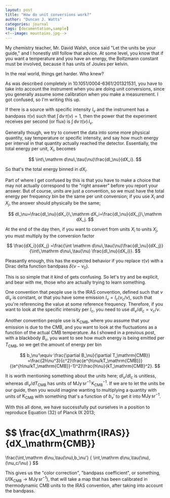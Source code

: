 ```yaml
---
layout: post
title: "How do unit conversions work?"
author: "Duncan J. Watts"
categories: journal
tags: [documentation,sample]
<!--image: mountains.jpg-->
---
```



My chemistry teacher, Mr. David Walsh, once said "Let the units be your guide," and I honestly still follow that advice. At some level, you know that if you want a temperature and you have an energy, the Boltzmann constant must be involved, because it has units of Joules per kelvin.

In the real world, things get harder. Who knew?

As was described completely in 10.1051/0004-6361/201321531, you have to take into account the instrument when you are doing unit conversions, since you generally assume some calibration when you make a measurement. I got confused, so I'm writing this up.

If there is a source with specific intensity $I_\nu$ and the instrument has a bandpass $\tau(\nu)$ such that $\int\,\mathrm d\nu\,\tau(\nu)=1$, then the power that the experiment receives per second (or flux) is $\int\,\mathrm d\nu\,\tau(\nu)\,I_\nu$.

Generally though, we try to convert the data into some more physical quantity, say temperature or specific intensity, and say how much energy per interval in that quantity actually reached the detector. Essentially, the total energy per unit, $X_i$, becomes

$$
\int\,\mathrm d\nu\,\tau(\nu)\frac{dI_\nu}{dX_i}.
$$

So that's the total energy binned in $dX_i$.

Part of where I get confused by this is that you have to make a choice that may not actually correspond to the "right answer" before you report your answer. But of course, units are just a convention, so we must have the total energy per frequency bin be the same per unit conversion; if you use $X_i$ and $X_j$, the answer should physically be the same;

$$
dI_\nu=\frac{dI_\nu}{dX_i}\,\mathrm dX_i=\frac{dI_\nu}{dX_j}\,\mathrm dX_j.
$$

At the end of the day then, if you want to convert from units $X_i$ to units $X_j$, you must multiply by the conversion factor 

$$
\frac{dX_i}{dX_j}
=\frac{\int \mathrm d\nu\,\tau(\nu)\frac{dI_\nu}{dX_j}}{\int\,\mathrm d\nu\,\tau(\nu) \frac{dI_\nu}{dX_i}}.
$$

Pleasantly enough, this has the expected behavior if you replace $\tau(\nu)$ with a Dirac delta function bandpass $\delta(\nu-\nu_0)$.


This is so simple that it kind of gets confusing. So let's try and be explicit, and bear with me, those who are actually trying to learn something.

One convention that people use is the IRAS convention, defined such that $\nu\,\mathrm dI_\nu$ is constant, or that you have some emission $I_\nu=I_c(\nu_c/\nu)$, such that you're referencing the value at some reference frequency. Therefore, if you want to look at the specific intensity per $I_c$, you need to use $dI_\nu/dI_c=\nu_c/\nu$.


Another convention people use is $\mathrm{K_{CMB}}$, where you assume that your emission is due to the CMB, and you want to look at the fluctuations as a function of the actual CMB temperature. As I showed in a previous post, with a blackbody $B_\nu$, you want to see how much energy is being emitted per $T_\mathrm{CMB}$, so we get the amount of energy per bin

$$
b_\nu'\equiv \frac{\partial B_\nu}{\partial T_\mathrm{CMB}}
=\frac{2h\nu^3}{c^2}\frac{e^{h\nu/kT_\mathrm{CMB}}}{(e^{h\nu/kT_\mathrm{CMB}}-1)^2}\frac{h\nu}{kT_\mathrm{CMB}^2}.
$$

It is worth mentioning something about the units here; $dI_\nu/dI_c$ is unitless, whereas $dI_\nu/dT_\mathrm{CMB}$ has units of $\mathrm{MJy\,sr^{-1}\,K_{CMB}^{-1}}$. If we are to let the units be our guide, then you would imagine wanting to multiplying a quantity with units of $\mathrm{K_{CMB}}$ with something that's a function of $b_\nu'$ to get it into $\mathrm{MJy\,sr^{-1}}$.

With this all done, we have successfully put ourselves in a position to reproduce Equation (32) of Planck IX 2013;

$$
\frac{dX_\mathrm{IRAS}}{dX_\mathrm{CMB}}
=
\frac{\int\,\mathrm d\nu\,\tau(\nu)\,b_\nu'}
{
\int\,\mathrm d\nu\,\tau(\nu)\,(\nu_c/\nu)
}
$$

This gives us the "color correction", "bandpass coefficient", or something, $U(\mathrm{K_{CMB}}\to\mathrm{MJy\,sr^{-1}})$, that will take a map that has been calibrated in thermodynamic CMB units to the IRAS convention, after taking into account the bandpass.
